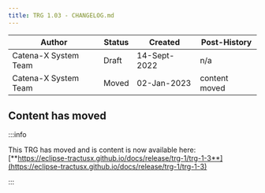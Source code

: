 ```yaml
---
title: TRG 1.03 - CHANGELOG.md
---
```


| Author               | Status | Created      | Post-History  |
|----------------------|--------|--------------|---------------|
| Catena-X System Team | Draft  | 14-Sept-2022 | n/a           |
| Catena-X System Team | Moved  | 02-Jan-2023  | content moved |

## Content has moved

:::info

This TRG has moved and is content is now available
here: [**https://eclipse-tractusx.github.io/docs/release/trg-1/trg-1-3**](https://eclipse-tractusx.github.io/docs/release/trg-1/trg-1-3)

:::
